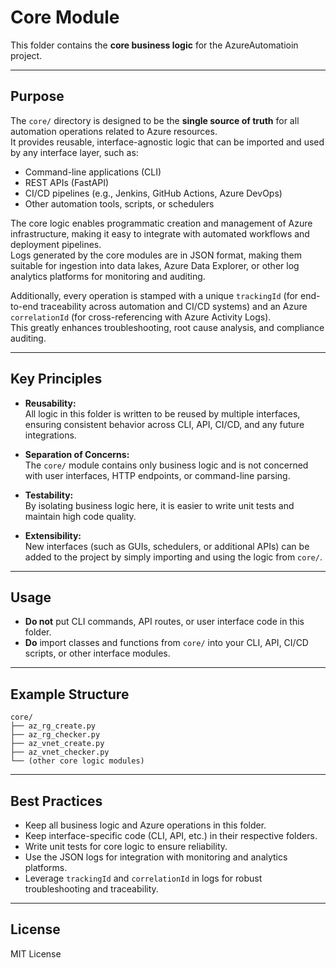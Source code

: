 # Core Module

This folder contains the **core business logic** for the AzureAutomatioin project.

---

## Purpose

The `core/` directory is designed to be the **single source of truth** for all automation operations related to Azure resources.  
It provides reusable, interface-agnostic logic that can be imported and used by any interface layer, such as:

- Command-line applications (CLI)
- REST APIs (FastAPI)
- CI/CD pipelines (e.g., Jenkins, GitHub Actions, Azure DevOps)
- Other automation tools, scripts, or schedulers

The core logic enables programmatic creation and management of Azure infrastructure, making it easy to integrate with automated workflows and deployment pipelines.  
Logs generated by the core modules are in JSON format, making them suitable for ingestion into data lakes, Azure Data Explorer, or other log analytics platforms for monitoring and auditing.

Additionally, every operation is stamped with a unique `trackingId` (for end-to-end traceability across automation and CI/CD systems) and an Azure `correlationId` (for cross-referencing with Azure Activity Logs).  
This greatly enhances troubleshooting, root cause analysis, and compliance auditing.

---

## Key Principles

- **Reusability:**  
  All logic in this folder is written to be reused by multiple interfaces, ensuring consistent behavior across CLI, API, CI/CD, and any future integrations.

- **Separation of Concerns:**  
  The `core/` module contains only business logic and is not concerned with user interfaces, HTTP endpoints, or command-line parsing.

- **Testability:**  
  By isolating business logic here, it is easier to write unit tests and maintain high code quality.

- **Extensibility:**  
  New interfaces (such as GUIs, schedulers, or additional APIs) can be added to the project by simply importing and using the logic from `core/`.

---

## Usage

- **Do not** put CLI commands, API routes, or user interface code in this folder.
- **Do** import classes and functions from `core/` into your CLI, API, CI/CD scripts, or other interface modules.

---

## Example Structure

```
core/
├── az_rg_create.py
├── az_rg_checker.py
├── az_vnet_create.py
├── az_vnet_checker.py
└── (other core logic modules)
```

---

## Best Practices

- Keep all business logic and Azure operations in this folder.
- Keep interface-specific code (CLI, API, etc.) in their respective folders.
- Write unit tests for core logic to ensure reliability.
- Use the JSON logs for integration with monitoring and analytics platforms.
- Leverage `trackingId` and `correlationId` in logs for robust troubleshooting and traceability.

---

## License

MIT License